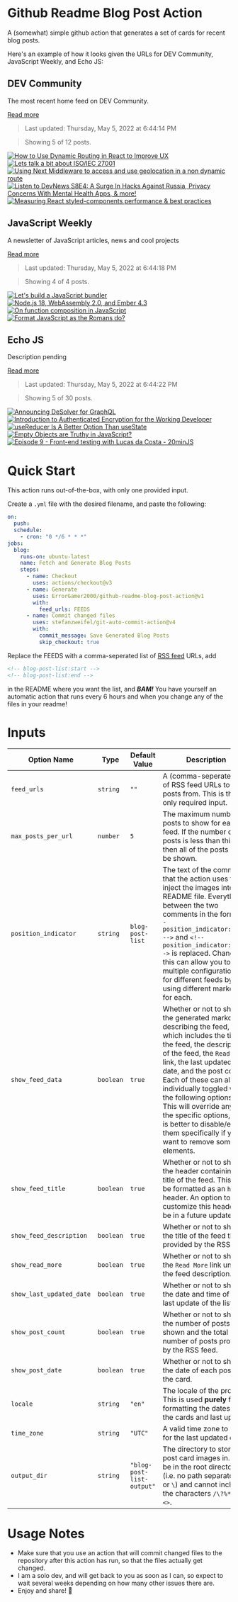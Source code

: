 # Github Readme Blog Post Action

A (somewhat) simple github action that generates a set of cards for recent blog posts.

Here's an example of how it looks given the URLs for DEV Community, JavaScript Weekly, and Echo JS:

<!-- post-list:start -->
## DEV Community

The most recent home feed on DEV Community.

[Read more](https://dev.to)
> Last updated: Thursday, May 5, 2022 at 6:44:14 PM

> Showing 5 of 12 posts.

[![How to Use Dynamic Routing in React to Improve UX](https://raw.githubusercontent.com/ErrorGamer2000/github-readme-blog-post-action/main/generated_files/DEV_Community/How_to_Use_Dynamic_Routing_in_React_to_Improve_UX.svg)](https://dev.to/nickmendez/how-to-use-dynamic-routing-in-react-to-improve-ux-4i5e)
[![Lets talk a bit about ISO/IEC 27001](https://raw.githubusercontent.com/ErrorGamer2000/github-readme-blog-post-action/main/generated_files/DEV_Community/Lets_talk_a_bit_about_ISO_IEC_27001.svg)](https://dev.to/aws-builders/lets-talk-a-bit-about-isoiec-27001-1gpl)
[![Using Next Middleware to access and use geolocation in a non dynamic route](https://raw.githubusercontent.com/ErrorGamer2000/github-readme-blog-post-action/main/generated_files/DEV_Community/Using_Next_Middleware_to_access_and_use_geolocation_in_a_non_dynamic_route.svg)](https://dev.to/perkinsjr/using-next-middleware-to-access-and-use-geolocation-in-a-non-dynamic-route-25n)
[![Listen to DevNews S8E4: A Surge In Hacks Against Russia, Privacy Concerns With Mental Health Apps, & more!](https://raw.githubusercontent.com/ErrorGamer2000/github-readme-blog-post-action/main/generated_files/DEV_Community/Listen_to_DevNews_S8E4__A_Surge_In_Hacks_Against_Russia__Privacy_Concerns_With_Mental_Health_Apps____more!.svg)](https://dev.to/devteam/listen-to-devnews-s8e4-a-surge-in-hacks-against-russia-privacy-concerns-with-mental-health-apps-more-3ga)
[![Measuring React styled-components performance & best practices](https://raw.githubusercontent.com/ErrorGamer2000/github-readme-blog-post-action/main/generated_files/DEV_Community/Measuring_React_styled-components_performance___best_practices.svg)](https://dev.to/useanvil/measuring-react-styled-components-performance-best-practices-2ggb)


## JavaScript Weekly

A newsletter of JavaScript articles, news and cool projects

[Read more](https://javascriptweekly.com/)
> Last updated: Thursday, May 5, 2022 at 6:44:18 PM

> Showing 4 of 4 posts.

[![Let's build a JavaScript bundler](https://raw.githubusercontent.com/ErrorGamer2000/github-readme-blog-post-action/main/generated_files/JavaScript_Weekly/Let's_build_a_JavaScript_bundler.svg)](https://javascriptweekly.com/issues/587)
[![Node.js 18, WebAssembly 2.0, and Ember 4.3](https://raw.githubusercontent.com/ErrorGamer2000/github-readme-blog-post-action/main/generated_files/JavaScript_Weekly/Node.js_18__WebAssembly_2.0__and_Ember_4.3.svg)](https://javascriptweekly.com/issues/586)
[![On function composition in JavaScript](https://raw.githubusercontent.com/ErrorGamer2000/github-readme-blog-post-action/main/generated_files/JavaScript_Weekly/On_function_composition_in_JavaScript.svg)](https://javascriptweekly.com/issues/585)
[![Format JavaScript as the Romans do?](https://raw.githubusercontent.com/ErrorGamer2000/github-readme-blog-post-action/main/generated_files/JavaScript_Weekly/Format_JavaScript_as_the_Romans_do_.svg)](https://javascriptweekly.com/issues/584)


## Echo JS

Description pending

[Read more](
http://www.echojs.com
)
> Last updated: Thursday, May 5, 2022 at 6:44:22 PM

> Showing 5 of 30 posts.

[![Announcing DeSolver for GraphQL](https://raw.githubusercontent.com/ErrorGamer2000/github-readme-blog-post-action/main/generated_files/_Echo_JS_/Announcing_DeSolver_for_GraphQL.svg)](https://medium.com/@miakangnyc/announcing-desolver-for-graphql-697b4f893025)
[![Introduction to Authenticated Encryption for the Working Developer](https://raw.githubusercontent.com/ErrorGamer2000/github-readme-blog-post-action/main/generated_files/_Echo_JS_/Introduction_to_Authenticated_Encryption_for_the_Working_Developer.svg)](https://www.geekabyte.io/2022/05/introduction-to-authenticated.html)
[![useReducer Is A Better Option Than useState](https://raw.githubusercontent.com/ErrorGamer2000/github-readme-blog-post-action/main/generated_files/_Echo_JS_/useReducer_Is_A_Better_Option_Than_useState.svg)](https://blog.openreplay.com/usereducer-is-a-better-option-than-usestate)
[![Empty Objects are Truthy in JavaScript?](https://raw.githubusercontent.com/ErrorGamer2000/github-readme-blog-post-action/main/generated_files/_Echo_JS_/Empty_Objects_are_Truthy_in_JavaScript_.svg)](
https://masteringjs.io/tutorials/fundamentals/empty-object-truthy
)
[![Episode 9 - Front-end testing with Lucas da Costa - 20minJS](https://raw.githubusercontent.com/ErrorGamer2000/github-readme-blog-post-action/main/generated_files/_Echo_JS_/Episode_9_-_Front-end_testing_with_Lucas_da_Costa_-_20minJS.svg)](https://podcast.20minjs.com/1952066/10548782-episode-9-front-end-testing-with-lucas-da-costa)


<!-- post-list:end -->

# Quick Start

This action runs out-of-the-box, with only one provided input.

Create a `.yml` file with the desired filename, and paste the following:

```yml
on:
  push:
  schedule:
    - cron: "0 */6 * * *"
jobs:
  blog:
    runs-on: ubuntu-latest
    name: Fetch and Generate Blog Posts
    steps:
      - name: Checkout
        uses: actions/checkout@v3
      - name: Generate
        uses: ErrorGamer2000/github-readme-blog-post-action@v1
        with:
          feed_urls: FEEDS
      - name: Commit changed files
        uses: stefanzweifel/git-auto-commit-action@v4
        with:
          commit_message: Save Generated Blog Posts
          skip_checkout: true
```

Replace the FEEDS with a comma-seperated list of [RSS feed](https://rss.com/blog/how-do-rss-feeds-work/) URLs, add

```md
<!-- blog-post-list:start -->
<!-- blog-post-list:end -->
```

in the README where you want the list, and **_BAM!_** You have yourself an automatic action that runs every 6 hours and when you change any of the files in your readme!

# Inputs

<table>
  <thead>
    <tr>
      <th>Option Name</th>
      <th>Type</th>
      <th>Default Value</th>
      <th>Description</th>
    </tr>
  </thead>
  <tbody>
    <tr>
      <td><code>feed_urls</code></td>
      <td><code>string</code></td>
      <td><code>""</code></td>
      <td>A (comma-seperated) list of RSS feed URLs to load posts from. This is the only required input.</td>
    </tr>
    <tr>
      <td><code>max_posts_per_url</code></td>
      <td><code>number</code></td>
      <td><code>5</code></td>
      <td>The maximum number of posts to show for each feed. If the number of posts is less than this, then all of the posts will be shown.</td>
    </tr>
    <tr>
      <td><code>position_indicator</code></td>
      <td><code>string</code></td>
      <td><code>blog-post-list</code></td>
      <td>The text of the comments that the action uses to inject the images into the README file. Everything between the two comments in the form <code>&lt;!-- position_indicator:start --&gt;</code> and <code>&lt;!-- position_indicator:end --&gt;</code> is replaced. Changing this can allow you to use multiple configurations for different feeds by using different markers for each.</td>
    </tr>
    <tr>
      <td><code>show_feed_data</code></td>
      <td><code>boolean</code></td>
      <td><code>true</code></td>
      <td>Whether or not to show the generated markdown describing the feed, which includes the title of the feed, the description of the feed, the <code>Read More</code> link, the last updated date, and the post count. Each of these can also be individually toggled with the following options. This will override any of the specific options, so it is better to disable/enable them specifically if you want to remove some elements.</td>
    </tr>
    <tr>
      <td><code>show_feed_title</code></td>
      <td><code>boolean</code></td>
      <td><code>true</code></td>
      <td>Whether or not to show the header containing the title of the feed. This will be formatted as an <code>h2</code> header. An option to customize this header will be in a future update.</td>
    </tr>
    <tr>
      <td><code>show_feed_description</code></td>
      <td><code>boolean</code></td>
      <td><code>true</code></td>
      <td>Whether or not to show the title of the feed that is provided by the RSS feed.</td>
    </tr>
    <tr>
      <td><code>show_read_more</code></td>
      <td><code>boolean</code></td>
      <td><code>true</code></td>
      <td>Whether or not to show the <code>Read More</code> link under the feed description.</td>
    </tr>
    <tr>
      <td><code>show_last_updated_date</code></td>
      <td><code>boolean</code></td>
      <td><code>true</code></td>
      <td>Whether or not to show the date and time of the last update of the list.</td>
    </tr>
    <tr>
      <td><code>show_post_count</code></td>
      <td><code>boolean</code></td>
      <td><code>true</code></td>
      <td>Whether or not to show the number of posts shown and the total number of posts provided by the RSS feed.</td>
    </tr>
    <tr>
      <td><code>show_post_date</code></td>
      <td><code>boolean</code></td>
      <td><code>true</code></td>
      <td>Whether or not to show the date of each post on the card.</td>
    </tr>
    <tr>
      <td><code>locale</code></td>
      <td><code>string</code></td>
      <td><code>"en"</code></td>
      <td>The locale of the project. This is used <strong>purely</strong> for formatting the dates of the cards and last update.</td>
    </tr>
    <tr>
      <td><code>time_zone</code></td>
      <td><code>string</code></td>
      <td><code>"UTC"</code></td>
      <td>A valid time zone to use for the last updated date.</td>
    </tr>
    <tr>
      <td><code>output_dir</code></td>
      <td><code>string</code></td>
      <td><code>"blog-post-list-output"</code></td>
      <td>The directory to store the post card images in. Must be in the root directory (i.e. no path separators <code>/</code> or <code>\</code>) and cannot include the characters <code>/\?%*:|"&lt;&gt;</code>.</td>
    </tr>
<!--
    <tr>
      <td><code></code></td>
      <td><cde></cde></td>
      <td><code></code></td>
      <td></td>
    </tr>
-->
  </tbody>
</table>

# Usage Notes

- Make sure that you use an action that will commit changed files to the repository after this action has run, so that the files actually get changed.
- I am a solo dev, and will get back to you as soon as I can, so expect to wait several weeks depending on how many other issues there are.
- Enjoy and share! 🤗

